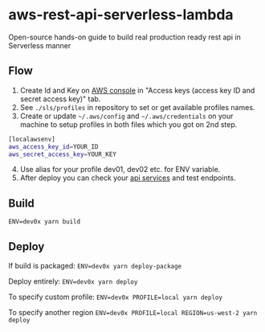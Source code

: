 # aws-rest-api-serverless-lambda

Open-source hands-on guide to build real production ready rest api in Serverless manner

## Flow

1. Create Id and Key on [AWS console](https://console.aws.amazon.com/iam/home#/security_credentials) in "Access keys (access key ID and secret access key)" tab.
2. See `./sls/profiles` in repository to set or get available profiles names.
3. Create or update `~/.aws/config` and `~/.aws/credentials` on your machine to setup profiles in both files which you got on 2nd step.

```bash
[localawsenv]
aws_access_key_id=YOUR_ID
aws_secret_access_key=YOUR_KEY
```

4. Use alias for your profile dev01, dev02 etc. for ENV variable.
5. After deploy you can check your [api services](https://console.aws.amazon.com/apigateway/main/apis) and test endpoints.

## Build

`ENV=dev0x yarn build`

## Deploy

If build is packaged:
`ENV=dev0x yarn deploy-package`

Deploy entirely:
`ENV=dev0x yarn deploy`

To specify custom profile:
`ENV=dev0x PROFILE=local yarn deploy`

To specify another region
`ENV=dev0x PROFILE=local REGION=us-west-2 yarn deploy`
